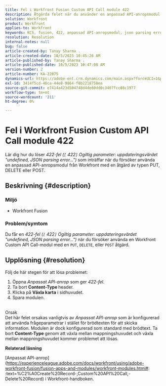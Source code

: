 ```yaml
---
title: Fel i Workfront Fusion Custom API Call module 422
description: Åtgärda felet när du använder en anpassad API-anropsmodul för Workfront med en åtgärd för PUT, DELETE eller POST.
solution: Workfront
product: Workfront
applies-to: Workfront
keywords: KCS, fusion, 422, anpassad API-anropsmodul, json parsing error, workfront
resolution: Resolution
internal-notes: null
bug: false
article-created-by: Tanay Sharma .
article-created-date: 10/5/2023 10:45:26 AM
article-published-by: Tanay Sharma .
article-published-date: 10/5/2023 10:47:08 AM
version-number: 2
article-number: KA-22875
dynamics-url: https://adobe-ent.crm.dynamics.com/main.aspx?forceUCI=1&pagetype=entityrecord&etn=knowledgearticle&id=54b5994a-6c63-ee11-be6e-6045bd006e5a
exl-id: 3414f5cd-46ca-44e8-9864-f0b2218758ea
source-git-commit: e7414a423d504748d4de60dd0c3407fcc08c1977
workflow-type: tm+mt
source-wordcount: '211'
ht-degree: 0%

---
```


# Fel i Workfront Fusion Custom API Call module 422


Lär dig hur du löser *422-fel (`[` 422`]`  Ogiltig parameter: uppdateringsvärdet &quot;undefined, JSON parsing error...&quot;)* som inträffar när du försöker använda en anpassad API-anropsmodul från Workfront med en åtgärd av typen PUT, DELETE eller POST.

## Beskrivning {#description}


### Miljö

- Workfront Fusion




### Problem/symtom

Du får en *422-fel (`[` 422`]`  Ogiltig parameter: uppdateringsvärdet &quot;undefined, JSON parsing error...&quot;)* när du försöker använda en Workfront Custom API Call-modul med en `PUT`, `DELETE`, eller `POST` åtgärd.


## Upplösning {#resolution}


Följ de här stegen för att lösa problemet:



1. Öppna *Anpassat API-anrop* som ger *422-fel*.
2. Ta bort <b>Content-Type </b>header.
3. Klicka på <b>Växla karta</b> i sidhuvudet.
4. Spara modulen.

<br>Orsak<br>
Det här felet orsakas vanligtvis av *Anpassat API-anrop* som är konfigurerad att använda frågeparametrar i stället för brödtexten för att skicka information. Modulen är dock konfigurerad som standard med brödtext. Ta bort <b>Content-Type </b>genom att växla mellan mappningshuvudet och växla mellan mappningshuvudet kommer problemet att lösas.



<b>Relaterad läsning</b>

[Anpassat API-anrop](https://experienceleague.adobe.com/docs/workfront/using/adobe-workfront-fusion/fusion-apps-and-modules/workfront-modules.html#: :text=%C2%A0Create%20Record-,Custom%20API%20Call,-Delete%20Record) i Workfront-handboken.
